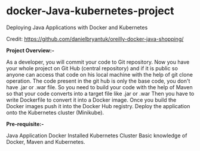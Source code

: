 # docker-Java-kubernetes-project
Deploying Java Applications with Docker and Kubernetes

Credit: https://github.com/danielbryantuk/oreilly-docker-java-shopping/

**Project Overview:-**

As a developer, you will commit your code to Git repository. Now you have your whole project on Git Hub (central repository) and if it is public so anyone can access that code on his local machine with the help of git clone operation.
The code present in the git hub is only the base code, you don't have .jar or .war file. So you need to build your code with the help of Maven so that your code converts into a target file like .jar or .war
Then you have to write Dockerfile to convert it into a Docker image.
Once you build the Docker images push it into the Docker Hub registry.
Deploy the application onto the Kubernetes cluster (Minikube).

**Pre-requisite:-**

Java Application
Docker Installed
Kubernetes Cluster
Basic knowledge of Docker, Maven and Kubernetes.
